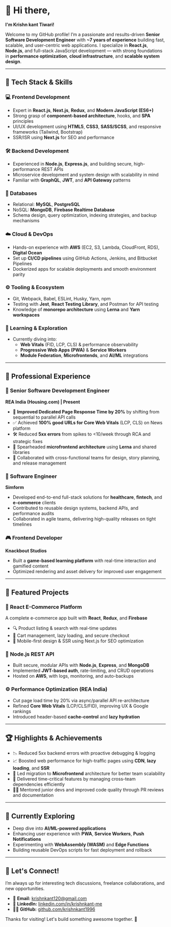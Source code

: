 # 👋 Hi there, 

**I'm Krishn kant Tiwari!**

Welcome to my GitHub profile! I’m a passionate and results-driven **Senior Software Development Engineer** with **~7 years of experience** building fast, scalable, and user-centric web applications. I specialize in **React.js**, **Node.js**, and full-stack JavaScript development — with strong foundations in **performance optimization**, **cloud infrastructure**, and **scalable system design**.

---

## 🧠 Tech Stack & Skills

### 💻 Frontend Development
- Expert in **React.js**, **Next.js**, **Redux**, and **Modern JavaScript (ES6+)**
- Strong grasp of **component-based architecture**, hooks, and **SPA** principles
- UI/UX development using **HTML5**, **CSS3**, **SASS/SCSS**, and responsive frameworks (Tailwind, Bootstrap)
- SSR/ISR using **Next.js** for SEO and performance

### 🛠 Backend Development
- Experienced in **Node.js**, **Express.js**, and building secure, high-performance REST APIs
- Microservice development and system design with scalability in mind
- Familiar with **GraphQL**, **JWT**, and **API Gateway** patterns

### 🧩 Databases
- Relational: **MySQL**, **PostgreSQL**
- NoSQL: **MongoDB**, **Firebase Realtime Database**
- Schema design, query optimization, indexing strategies, and backup mechanisms

### ☁️ Cloud & DevOps
- Hands-on experience with **AWS** (EC2, S3, Lambda, CloudFront, RDS), **Digital Ocean**
- Set up **CI/CD pipelines** using GitHub Actions, Jenkins, and Bitbucket Pipelines
- Dockerized apps for scalable deployments and smooth environment parity

### ⚙️ Tooling & Ecosystem
- Git, Webpack, Babel, ESLint, Husky, Yarn, npm
- Testing with **Jest**, **React Testing Library**, and Postman for API testing
- Knowledge of **monorepo architecture** using **Lerna** and **Yarn workspaces**

### 🚀 Learning & Exploration
- Currently diving into:
  - **Web Vitals** (FID, LCP, CLS) & performance observability
  - **Progressive Web Apps (PWA)** & **Service Workers**
  - **Module Federation**, **Microfrontends**, and **AI/ML** integrations

---

## 💼 Professional Experience

### 🏢 **Senior Software Development Engineer**  
**REA India (Housing.com) | Present**

- 🚀 **Improved Dedicated Page Response Time by 20%** by shifting from sequential to parallel API calls  
- ✅ Achieved **100% good URLs for Core Web Vitals** (LCP, CLS) on News platform  
- 🛠 Reduced **5xx errors** from spikes to <10/week through RCA and strategic fixes  
- 🧩 Spearheaded **microfrontend architecture** using **Lerna** and shared libraries  
- 🤝 Collaborated with cross-functional teams for design, story planning, and release management

### 💼 **Software Engineer**  
**Simform**

- Developed end-to-end full-stack solutions for **healthcare**, **fintech**, and **e-commerce** clients  
- Contributed to reusable design systems, backend APIs, and performance audits  
- Collaborated in agile teams, delivering high-quality releases on tight timelines

### 🎮 **Frontend Developer**  
**Knackbout Studios**

- Built a **game-based learning platform** with real-time interaction and gamified content  
- Optimized rendering and asset delivery for improved user engagement

---

## 🌟 Featured Projects

### 🛒 **React E-Commerce Platform**
A complete e-commerce app built with **React**, **Redux**, and **Firebase**
- 🔍 Product listing & search with real-time updates
- 🛒 Cart management, lazy loading, and secure checkout
- 📱 Mobile-first design & SSR using Next.js for SEO optimization

### 🔐 **Node.js REST API**
- Built secure, modular APIs with **Node.js**, **Express**, and **MongoDB**
- Implemented **JWT-based auth**, rate-limiting, and CRUD operations
- Hosted on **AWS**, with logs, monitoring, and auto-backups

### ⚙️ **Performance Optimization (REA India)**
- Cut page load time by 20% via async/parallel API re-architecture
- Refined **Core Web Vitals** (LCP/CLS/FID), improving UX & Google rankings
- Introduced header-based **cache-control** and **lazy hydration**

---

## 🏆 Highlights & Achievements

- 📉 Reduced 5xx backend errors with proactive debugging & logging
- 📈 Boosted web performance for high-traffic pages using **CDN**, **lazy loading**, and **SSR**
- 🧱 Led migration to **Microfrontend** architecture for better team scalability
- 🚀 Delivered time-critical features by managing cross-team dependencies efficiently
- 🧑‍🏫 Mentored junior devs and improved code quality through PR reviews and documentation

---

## 📌 Currently Exploring
- Deep dive into **AI/ML-powered applications**
- Enhancing user experience with **PWA**, **Service Workers**, **Push Notifications**
- Experimenting with **WebAssembly (WASM)** and **Edge Functions**  
- Building reusable DevOps scripts for fast deployment and rollback

---

## 🤝 Let's Connect!

I’m always up for interesting tech discussions, freelance collaborations, and new opportunities.

- 📧 **Email:** [krishnkant120@gmail.com](mailto:krishnkant120@gmail.com)  
- 💼 **LinkedIn:** [linkedin.com/in/krishnkant-me](https://www.linkedin.com/in/krishnkant-me/)  
- 👨‍💻 **GitHub:** [github.com/krishnkant1996](https://github.com/krishnkant1996)  

Thanks for visiting! Let's build something awesome together. 🚀
